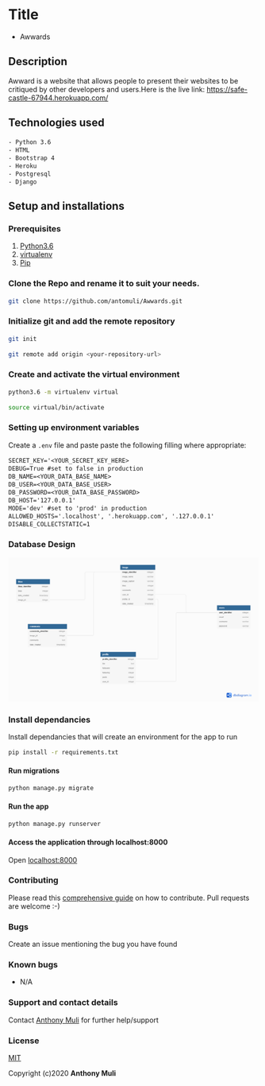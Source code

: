 # Title

* Awwards


## Description
Awward is a website that allows people to present their websites to be critiqued by other developers and users.Here is the live link: https://safe-castle-67944.herokuapp.com/


## Technologies used
    - Python 3.6
    - HTML
    - Bootstrap 4
    - Heroku
    - Postgresql
    - Django


## Setup and installations
### Prerequisites
1. [Python3.6](https://www.python.org/downloads/)
2. [virtualenv](https://virtualenv.pypa.io/en/stable/installation/)
3. [Pip](https://pip.pypa.io/en/stable/installing/)

### Clone the Repo and rename it to suit your needs.
```bash
git clone https://github.com/antomuli/Awwards.git
```
### Initialize git and add the remote repository
```bash
git init
```
```bash
git remote add origin <your-repository-url>
```
### Create and activate the virtual environment
```bash
python3.6 -m virtualenv virtual
```
```bash
source virtual/bin/activate
```
### Setting up environment variables
Create a `.env` file and paste paste the following filling where appropriate:
```
SECRET_KEY='<YOUR_SECRET_KEY_HERE>
DEBUG=True #set to false in production
DB_NAME=<YOUR_DATA_BASE_NAME>
DB_USER=<YOUR_DATA_BASE_USER>
DB_PASSWORD=<YOUR_DATA_BASE_PASSWORD>
DB_HOST='127.0.0.1'
MODE='dev' #set to 'prod' in production
ALLOWED_HOSTS='.localhost', '.herokuapp.com', '.127.0.0.1'
DISABLE_COLLECTSTATIC=1
```


### Database Design

![db_design](database_design.png)


### Install dependancies
Install dependancies that will create an environment for the app to run

```bash
pip install -r requirements.txt
```
#### Run migrations
```bash
python manage.py migrate
```
#### Run the app
```bash
python manage.py runserver
```
#### Access the application through localhost:8000
Open [localhost:8000](http://127.0.0.1:8000/)

### Contributing

Please read this [comprehensive guide](https://opensource.guide/how-to-contribute/) on how to contribute. Pull requests are welcome :-)

### Bugs
Create an issue mentioning the bug you have found

### Known bugs

- N/A

### Support and contact details

Contact [Anthony Muli](mulianthony561@gmail.com) for further help/support

### License

[MIT](/License)

Copyright (c)2020 **Anthony Muli**